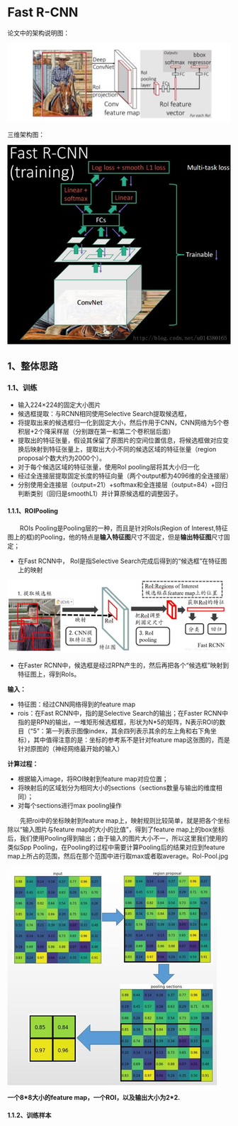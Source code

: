 # Fast R-CNN

论文中的架构说明图：

![](/Image/算法/深度学习/深度学习应用算法/Fast-RCNN.jpg)

三维架构图：

![](/Image/算法/深度学习/深度学习应用算法/Fast-RCNN系统架构.png)

## 1、整体思路

### 1.1、训练

* 输入224×224的固定大小图片
* 候选框提取：与RCNN相同使用Selective Search提取候选框，
* 将提取出来的候选框归一化到固定大小，然后作用于CNN，CNN网络为5个卷积层+2个降采样层（分别跟在第一和第二个卷积层后面）
* 提取出的特征张量，假设其保留了原图片的空间位置信息，将候选框做对应变换后映射到特征张量上，提取出大小不同的候选区域的特征张量（region proposal个数大约为2000个）。
* 对于每个候选区域的特征张量，使用RoI pooling层将其大小归一化
* 经过全连接层提取固定长度的特征向量（两个output都为4096维的全连接层）
* 分别使用全连接层（output=21）+softmax和全连接层（output=84）+回归判断类别（回归是smoothL1）并计算原候选框的调整因子。

#### 1.1.1、ROIPooling

  ROIs Pooling是Pooling层的一种，而且是针对RoIs\(Region of Interest,特征图上的框\)的Pooling，他的特点是**输入特征图**尺寸不固定，但是**输出特征图**尺寸固定；

* 在Fast RCNN中， RoI是指Selective Search完成后得到的“候选框”在特征图上的映射

![](/Image/算法/深度学习/深度学习应用算法/ROl.jpg)

* 在Faster RCNN中，候选框是经过RPN产生的，然后再把各个“候选框”映射到特征图上，得到RoIs。

**输入：**

* 特征图：经过CNN网络得到的feature map
* rois：在Fast RCNN中，指的是Selective Search的输出；在Faster RCNN中指的是RPN的输出，一堆矩形候选框框，形状为N\*5的矩阵，N表示ROI的数目（“5”：第一列表示图像index，其余四列表示其余的左上角和右下角坐标），其中值得注意的是：坐标的参考系不是针对feature map这张图的，而是针对原图的（神经网络最开始的输入）

**计算过程：**

* 根据输入image，将ROI映射到feature map对应位置；
* 将映射后的区域划分为相同大小的sections（sections数量与输出的维度相同）；
* 对每个sections进行max pooling操作

  先把roi中的坐标映射到feature map上，映射规则比较简单，就是把各个坐标除以“输入图片与feature map的大小的比值”，得到了feature map上的box坐标后，我们使用Pooling得到输出；由于输入的图片大小不一，所以这里我们使用的类似Spp Pooling，在Pooling的过程中需要计算Pooling后的结果对应到feature map上所占的范围，然后在那个范围中进行取max或者取average。Rol-Pool.jpg

![](/Image/算法/深度学习/深度学习应用算法/Rol-Pool.jpg)

**一个8\*8大小的feature map，一个ROI，以及输出大小为2\*2.**

#### 1.1.2、训练样本





